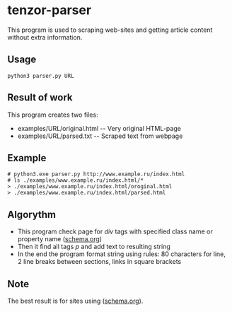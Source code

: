 # tenzor-parser
This program is used to scraping web-sites and getting article content without extra information.

Usage
-----
    python3 parser.py URL

Result of work
-----
This program creates two files:
 - examples/URL/original.html -- Very original HTML-page
 - examples/URL/parsed.txt -- Scraped text from webpage

Example
-----
    # python3.exe parser.py http://www.example.ru/index.html
    # ls ./examples/www.example.ru/index.html/*
    > ./examples/www.example.ru/index.html/oroginal.html
    > ./examples/www.example.ru/index.html/parsed.html

Algorythm
-----
 - This program check page for *div* tags with specified class name or property name ([schema.org](http://schema.org))
 - Then it find all tags *p* and add text to resulting string
 - In the end the program format string using rules: 80 characters for line, 2 line breaks between sections, links in square brackets
 
 Note
 ----
 The best result is for sites using ([schema.org](http://schema.org)).

